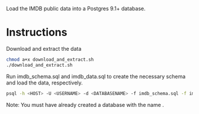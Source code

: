 Load the IMDB public data into a Postgres 9.1+ database.

# Instructions

Download and extract the data
```bash
chmod a+x download_and_extract.sh
./download_and_extract.sh
```

Run imdb_schema.sql and imdb_data.sql to create the necessary schema and load the data, respectively.
```bash
psql -h <HOST> -U <USERNAME> -d <DATABASENAME> -f imdb_schema.sql -f imdb_load.sql
```

Note: You must have already created a database with the name <DATABASENAME>.
